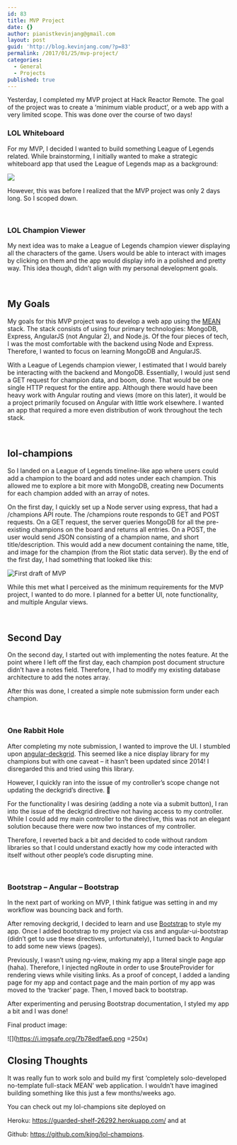 ```yaml
---
id: 83
title: MVP Project
date: {}
author: pianistkevinjang@gmail.com
layout: post
guid: 'http://blog.kevinjang.com/?p=83'
permalink: /2017/01/25/mvp-project/
categories:
  - General
  - Projects
published: true
---
```

Yesterday, I completed my MVP project at Hack Reactor Remote. The goal of the project was to create a &#8216;minimum viable product&#8217;, or a web app with a very limited scope. This was done over the course of two days!<!--more-->

### LOL Whiteboard

For my MVP, I decided I wanted to build something League of Legends related. While brainstorming, I initially wanted to make a strategic whiteboard app that used the League of Legends map as a background:

![](https://i1.wp.com/ddragon.leagueoflegends.com/cdn/6.8.1/img/map/map11.png?resize=219%2C219)

However, this was before I realized that the MVP project was only 2 days long. So I scoped down.

&nbsp;

### LOL Champion Viewer

My next idea was to make a League of Legends champion viewer displaying all the characters of the game. Users would be able to interact with images by clicking on them and the app would display info in a polished and pretty way. This idea though, didn&#8217;t align with my personal development goals.

&nbsp;

## My Goals

My goals for this MVP project was to develop a web app using the [MEAN](https://meanjs.org/) stack. The stack consists of using four primary technologies: MongoDB, Express, AngularJS (not Angular 2), and Node.js. Of the four pieces of tech, I was the most comfortable with the backend using Node and Express. Therefore, I wanted to focus on learning MongoDB and AngularJS.

With a League of Legends champion viewer, I estimated that I would barely be interacting with the backend and MongoDB. Essentially, I would just send a GET request for champion data, and boom, done. That would be one single HTTP request for the entire app. Although there would have been heavy work with Angular routing and views (more on this later), it would be a project primarily focused on Angular with little work elsewhere. I wanted an app that required a more even distribution of work throughout the tech stack.

&nbsp;

## lol-champions

So I landed on a League of Legends timeline-like app where users could add a champion to the board and add notes under each champion. This allowed me to explore a bit more with MongoDB, creating new Documents for each champion added with an array of notes.

On the first day, I quickly set up a Node server using express, that had a /champions API route. The /champions route responds to GET and POST requests. On a GET request, the server queries MongoDB for all the pre-existing champions on the board and returns all entries. On a POST, the user would send JSON consisting of a champion name, and short title/description. This would add a new document containing the name, title, and image for the champion (from the Riot static data server). By the end of the first day, I had something that looked like this:

![First draft of MVP](https://i.imgsafe.org/7b78e140b5.png=250x)

While this met what I perceived as the minimum requirements for the MVP project, I wanted to do more. I planned for a better UI, note functionality, and multiple Angular views.

&nbsp;

## Second Day

On the second day, I started out with implementing the notes feature. At the point where I left off the first day, each champion post document structure didn&#8217;t have a notes field. Therefore, I had to modify my existing database architecture to add the notes array.

After this was done, I created a simple note submission form under each champion.

&nbsp;

### One Rabbit Hole

After completing my note submission, I wanted to improve the UI. I stumbled upon [angular-deckgrid](https://github.com/akoenig/angular-deckgrid). This seemed like a nice display library for my champions but with one caveat &#8211; it hasn&#8217;t been updated since 2014! I disregarded this and tried using this library.

However, I quickly ran into the issue of my controller&#8217;s scope change not updating the deckgrid&#8217;s directive. 🙁

For the functionality I was desiring (adding a note via a submit button), I ran into the issue of the deckgrid directive not having access to my controller. While I could add my main controller to the directive, this was not an elegant solution because there were now two instances of my controller.

Therefore, I reverted back a bit and decided to code without random libraries so that I could understand exactly how my code interacted with itself without other people&#8217;s code disrupting mine.

&nbsp;

### Bootstrap &#8211; Angular &#8211; Bootstrap

In the next part of working on MVP, I think fatigue was setting in and my workflow was bouncing back and forth.

After removing deckgrid, I decided to learn and use [Bootstrap](http://getbootstrap.com/) to style my app. Once I added bootstrap to my project via css and angular-ui-bootstrap (didn&#8217;t get to use these directives, unfortunately), I turned back to Angular to add some new views (pages).

Previously, I wasn&#8217;t using ng-view, making my app a literal single page app (haha). Therefore, I injected ngRoute in order to use $routeProvider for rendering views while visiting links. As a proof of concept, I added a landing page for my app and contact page and the main portion of my app was moved to the &#8216;tracker&#8217; page. Then, I moved back to bootstrap.

After experimenting and perusing Bootstrap documentation, I styled my app a bit and I was done!

Final product image:

![](https://i.imgsafe.org/7b78edfae6.png =250x)


## Closing Thoughts

It was really fun to work solo and build my first &#8216;completely solo-developed no-template full-stack MEAN&#8217; web application. I wouldn&#8217;t have imagined building something like this just a few months/weeks ago.

You can check out my lol-champions site deployed on

Heroku: <https://guarded-shelf-26292.herokuapp.com/> and at

Github: <https://github.com/kjng/lol-champions>.
